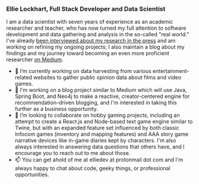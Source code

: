 ### Ellie Lockhart, Full Stack Developer and Data Scientist


I am a data scientist with seven years of experience as an academic researcher and teacher, who has now turned my full attention to software development and data gathering and analysis in the so-called "real world." I've already [been interviewed about my research in the press](https://observer.com/2020/09/lgbt-film-representation-data-ellie-lockhart/) and am working on refining my ongoing projects; I also maintain a blog about my findings and my journey toward becoming an even more proficient researcher [on Medium](https://medium.com/out-of-the-midwest-with-software-data).

- 🔭 I’m currently working on data harvesting from various entertainment-related websites to gather public opinion data about films and video games.
- 🌱 I'm working on a blog project similar to Medium which will use Java, Spring Boot, and Neo4j to make a reactive, creator-centered engine for recommendation-driven blogging, and I'm interested in taking this further as a business opportunity.
- 👯 I’m looking to collaborate on hobby gaming projects, including an attempt to create a React.js and Node-based text game engine similar to Twine, but with an expanded feature set influenced by both classic Infocom games (inventory and mapping features) and AAA story game narrative devices like in-game diaries kept by characters. I'm also always interested in answering data questions that others have, and I encourage you to reach out to me about those.
- 📫 You can get ahold of me at elliedev at protonmail dot com and I'm always happy to chat about code, geeky things, or professional opportunities.
